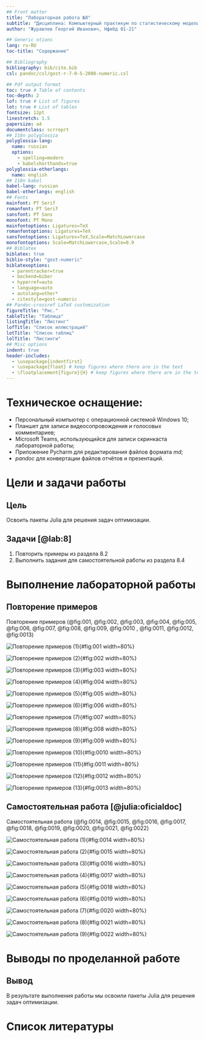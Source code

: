 ```yaml
---
## Front matter
title: "Лабораторная работа №8"
subtitle: "Дисциплина: Компьютерный практикум по статистическому моделированию"
author: "Журавлев Георгий Иванович, Нфибд 01-21"

## Generic otions
lang: ru-RU
toc-title: "Содержание"

## Bibliography
bibliography: bib/cite.bib
csl: pandoc/csl/gost-r-7-0-5-2008-numeric.csl

## Pdf output format
toc: true # Table of contents
toc-depth: 2
lof: true # List of figures
lot: true # List of tables
fontsize: 12pt
linestretch: 1.5
papersize: a4
documentclass: scrreprt
## I18n polyglossia
polyglossia-lang:
  name: russian
  options:
	- spelling=modern
	- babelshorthands=true
polyglossia-otherlangs:
  name: english
## I18n babel
babel-lang: russian
babel-otherlangs: english
## Fonts
mainfont: PT Serif
romanfont: PT Serif
sansfont: PT Sans
monofont: PT Mono
mainfontoptions: Ligatures=TeX
romanfontoptions: Ligatures=TeX
sansfontoptions: Ligatures=TeX,Scale=MatchLowercase
monofontoptions: Scale=MatchLowercase,Scale=0.9
## Biblatex
biblatex: true
biblio-style: "gost-numeric"
biblatexoptions:
  - parentracker=true
  - backend=biber
  - hyperref=auto
  - language=auto
  - autolang=other*
  - citestyle=gost-numeric
## Pandoc-crossref LaTeX customization
figureTitle: "Рис."
tableTitle: "Таблица"
listingTitle: "Листинг"
lofTitle: "Список иллюстраций"
lotTitle: "Список таблиц"
lolTitle: "Листинги"
## Misc options
indent: true
header-includes:
  - \usepackage{indentfirst}
  - \usepackage{float} # keep figures where there are in the text
  - \floatplacement{figure}{H} # keep figures where there are in the text
---
```


# Техническое оснащение:

- Персональный компьютер с операционной системой Windows 10;
- Планшет для записи видеосопровождения и голосовых комментариев;
- Microsoft Teams, использующийся для записи скринкаста лабораторной работы;
- Приложение Pycharm для редактирования файлов формата *md*;
- *pandoc* для конвертации файлов отчётов и презентаций.

# Цели и задачи работы
## Цель

Освоить пакеты Julia для решения задач оптимизации.

## Задачи [@lab:8]

1. Повторить примеры из раздела 8.2
2. Выполнить задания для самостоятельной работы из раздела 8.4

# Выполнение лабораторной работы

## Повторение примеров

Повторение примеров (@fig:001, @fig:002, @fig:003, @fig:004, @fig:005, @fig:006, @fig:007, @fig:008, @fig:009, @fig:0010
, @fig:0011, @fig:0012, @fig:0013)

![Повторение примеров (1)](image/1.png){#fig:001 width=80%}

![Повторение примеров (2)](image/2.png){#fig:002 width=80%}

![Повторение примеров (3)](image/3.png){#fig:003 width=80%}

![Повторение примеров (4)](image/4.png){#fig:004 width=80%}

![Повторение примеров (5)](image/5.png){#fig:005 width=80%}

![Повторение примеров (6)](image/6.png){#fig:006 width=80%}

![Повторение примеров (7)](image/7.png){#fig:007 width=80%}

![Повторение примеров (8)](image/8.png){#fig:008 width=80%}

![Повторение примеров (9)](image/9.png){#fig:009 width=80%}

![Повторение примеров (10)](image/10.png){#fig:0010 width=80%}

![Повторение примеров (11)](image/11.png){#fig:0011 width=80%}

![Повторение примеров (12)](image/12.png){#fig:0012 width=80%}

![Повторение примеров (13)](image/13.png){#fig:0013 width=80%}

## Самостоятельная работа [@julia:oficialdoc]

Самостоятельная работа (@fig:0014, @fig:0015, @fig:0016, @fig:0017, @fig:0018, @fig:0019, @fig:0020, @fig:0021, @fig:0022)

![Самостоятельная работа (1)](image/14.png){#fig:0014 width=80%}

![Самостоятельная работа (2)](image/15.png){#fig:0015 width=80%}

![Самостоятельная работа (3)](image/16.png){#fig:0016 width=80%}

![Самостоятельная работа (4)](image/17.png){#fig:0017 width=80%}

![Самостоятельная работа (5)](image/18.png){#fig:0018 width=80%}

![Самостоятельная работа (6)](image/19.png){#fig:0019 width=80%}

![Самостоятельная работа (7)](image/20.png){#fig:0020 width=80%}

![Самостоятельная работа (8)](image/21.png){#fig:0021 width=80%}

![Самостоятельная работа (9)](image/22.png){#fig:0022 width=80%}



# Выводы по проделанной работе

## Вывод

В результате выполнения работы мы освоили пакеты Julia для решения задач оптимизации.

# Список литературы

